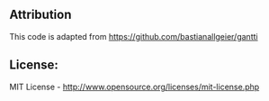 

## Attribution

This code is adapted from https://github.com/bastianallgeier/gantti

## License: 

MIT License - <http://www.opensource.org/licenses/mit-license.php>
